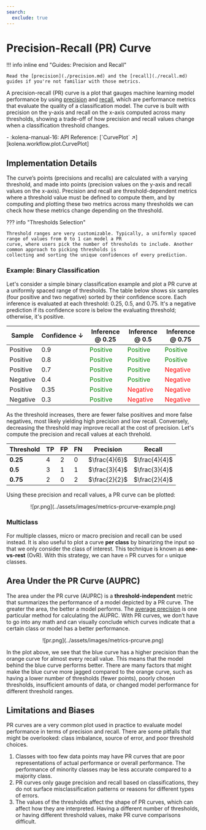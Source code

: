 ```yaml
---
search:
  exclude: true
---
```


# Precision-Recall (PR) Curve

!!! info inline end "Guides: Precision and Recall"

    Read the [precision](./precision.md) and the [recall](./recall.md) guides if you're not familiar with those metrics.

A precision-recall (PR) curve is a plot that gauges machine learning model performance by using
[precision](./precision.md) and [recall](./recall.md), which are performance metrics that evaluate the quality of a
classification model. The curve is built with precision on the y-axis and recall on the x-axis computed across many
thresholds, showing a trade-off of how precision and recall values change when a classification threshold changes.

<div class="grid cards" markdown>
- :kolena-manual-16: API Reference: [`CurvePlot` ↗][kolena.workflow.plot.CurvePlot]
</div>

## Implementation Details

The curve’s points (precisions and recalls) are calculated with a varying threshold, and made into points (precision
values on the y-axis and recall values on the x-axis). Precision and recall are threshold-dependent metrics where a
threshold value must be defined to compute them, and by computing and plotting these two metrics across many thresholds
we can check how these metrics change depending on the threshold.

??? info "Thresholds Selection"

    Threshold ranges are very customizable. Typically, a uniformly spaced range of values from 0 to 1 can model a PR
    curve, where users pick the number of thresholds to include. Another common approach to picking thresholds is
    collecting and sorting the unique confidences of every prediction.

### Example: Binary Classification

Let's consider a simple binary classification example and plot a PR curve at a uniformly spaced range of thresholds.
The table below shows six samples (four positive and two negative) sorted by their confidence score. Each inference
is evaluated at each threshold: 0.25, 0.5, and 0.75. It's a negative prediction if its confidence score is below the
evaluating threshold; otherwise, it's positive.

<center>

| Sample | <nobr>Confidence ↓</nobr> | Inference @ 0.25 | Inference @ 0.5 | Inference @ 0.75 |
| --- | --- | --- | --- | --- |
| Positive | 0.9 | <span style="color: green">Positive</span> | <span style="color: green">Positive</span> | <span style="color: green">Positive</span> |
| Positive | 0.8 | <span style="color: green">Positive</span> | <span style="color: green">Positive</span> | <span style="color: green">Positive</span> |
| Positive | 0.7 | <span style="color: green">Positive</span> | <span style="color: green">Positive</span> | <span style="color: red">Negative</span> |
| Negative | 0.4 | <span style="color: green">Positive</span> | <span style="color: green">Positive</span> | <span style="color: red">Negative</span> |
| Positive | 0.35 | <span style="color: green">Positive</span> | <span style="color: red">Negative</span> | <span style="color: red">Negative</span> |
| Negative | 0.3 | <span style="color: green">Positive</span> | <span style="color: red">Negative</span> | <span style="color: red">Negative</span> |

</center>

As the threshold increases, there are fewer false positives and more false negatives, most likely yielding high
precision and low recall. Conversely, decreasing the threshold may improve recall at the cost of precision. Let's
compute the precision and recall values at each threhold.

<center>

| Threshold | TP | FP | FN | Precision | Recall |
| --- | --- | --- | --- | --- | --- |
| **0.25** | 4 | 2 | 0 | $\frac{4}{6}$ | $\frac{4}{4}$ |
| **0.5** | 3 | 1 | 1 | $\frac{3}{4}$ | $\frac{3}{4}$ |
| **0.75** | 2 | 0 | 2 | $\frac{2}{2}$ | $\frac{2}{4}$ |

</center>

Using these precision and recall values, a PR curve can be plotted:

<center>
![pr.png](../assets/images/metrics-prcurve-example.png)
</center>

### Multiclass

For multiple classes, micro or macro precision and recall can be used instead. It is also useful to plot a curve **per
class** by binarizing the input so that we only consider the class of interest. This technique is known as
**one-vs-rest** (OvR). With this strategy, we can have `n` PR curves for `n` unique classes.

## Area Under the PR Curve (AUPRC)

The area under the PR curve (AUPRC) is a **threshold-independent** metric that summarizes the performance of a model
depicted by a PR curve. The greater the area, the better a model performs. The
[average precision](./average-precision.md) is one particular method for calculating the AUPRC. With PR curves, we
don’t have to go into any math and can visually conclude which curves indicate that a certain class or model has a
better performance.

<center>
![pr.png](../assets/images/metrics-prcurve.png)
</center>

In the plot above, we see that the blue curve has a higher precision than the orange curve for almost every recall
value. This means that the model behind the blue curve performs better. There are many factors that might make the
blue curve more jagged compared to the orange curve, such as having a lower number of thresholds (fewer points), poorly
chosen thresholds, insufficient amounts of data, or changed model performance for different threshold ranges.


## Limitations and Biases

PR curves are a very common plot used in practice to evaluate model performance in terms of precision and recall. There
are some pitfalls that might be overlooked: class imbalance, source of error, and poor threshold choices.

1. Classes with too few data points may have PR curves that are poor representations of actual performance or overall
performance. The performance of minority classes may be less accurate compared to a majority class.
2. PR curves only gauge precision and recall based on classifications, they do not surface misclassification patterns
or reasons for different types of errors.
3. The values of the thresholds affect the shape of PR curves, which can affect how they are interpreted. Having a
different number of thresholds, or having different threshold values, make PR curve comparisons difficult.
